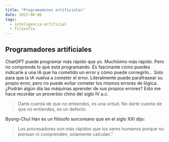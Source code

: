 ```yaml
---
title: "Programadores artificiales"
date: 2023-06-06
tags:
  - inteligencia-artificial
  - filosofía
---
```


## Programadores artificiales

ChatGPT puede programar más rápido que yo. Muchísimo más rápido. Pero no comprende lo que está programando. Es fascinante cómo puedes indicarle a una IA que ha cometido un error y cómo puede corregirlo... Solo para que la IA vuelva a cometer el error. Literalmente puede parafrasear su propio error, pero no puede evitar cometer los mismos errores de lógica. ¿Podrán algún día las máquinas aprender de sus propios errores? Esto me hace recordar un proverbio chino del siglo IV a.c.

> Darte cuenta de que no entiendes, es una virtud. No darte cuenta de que no entiendes, es un defecto.

Byung-Chul Han es un filósofo surcoreano que en el siglo XXI dijo:

> Los procesadores son más rápidos que los seres humanos porque no piensan ni comprenden, solamente calculan."
